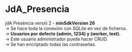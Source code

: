 # JdA_Presencia

jdA Presència versió 2 - **minSdkVersion 26**\
-> Se hace toda la conexión con SQLite en vez de ficheros.\
-> **Usuarios por defecto (admin, 1234) y (worker, test).**\
-> Este usuario administrador puede hacer CRUD.\
-> Se han encriptado todas las contraseñas.
